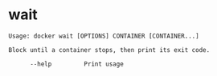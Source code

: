 <!--[metadata]>
+++
title = "wait"
description = "The wait command description and usage"
keywords = ["container, stop, wait"]
[menu.main]
parent = "smn_cli"
+++
<![end-metadata]-->

# wait

    Usage: docker wait [OPTIONS] CONTAINER [CONTAINER...]

    Block until a container stops, then print its exit code.

          --help         Print usage
